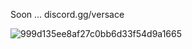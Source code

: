 Soon ... discord.gg/versace

![999d135ee8af27c0bb6d33f54d9a1665](https://user-images.githubusercontent.com/80280672/113267109-44365480-92d6-11eb-8115-c9db7b78f411.jpg)
